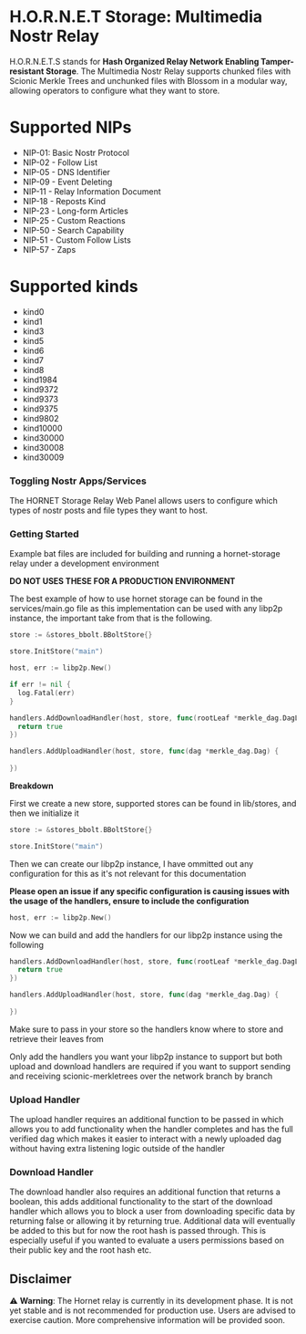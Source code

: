 # H.O.R.N.E.T Storage: Multimedia Nostr Relay
H.O.R.N.E.T.S stands for **Hash Organized Relay Network Enabling Tamper-resistant Storage**. The Multimedia Nostr Relay supports chunked files with Scionic Merkle Trees and unchunked files with Blossom in a modular way, allowing operators to configure what they want to store.


# Supported NIPs
-	NIP-01: Basic Nostr Protocol
-	NIP-02 - Follow List
-	NIP-05 - DNS Identifier
-	NIP-09 - Event Deleting
-	NIP-11 - Relay Information Document
-	NIP-18 - Reposts Kind
-	NIP-23 - Long-form Articles
-	NIP-25 - Custom Reactions
-	NIP-50 - Search Capability
-	NIP-51 - Custom Follow Lists
-	NIP-57 - Zaps

# Supported kinds
- kind0
- kind1
- kind3
- kind5
- kind6
- kind7
- kind8
- kind1984
- kind9372
- kind9373
- kind9375
- kind9802
- kind10000
- kind30000
- kind30008
- kind30009

### Toggling Nostr Apps/Services
The HORNET Storage Relay Web Panel allows users to configure which types of nostr posts and file types they want to host.

### Getting Started
Example bat files are included for building and running a hornet-storage relay under a development environment

**DO NOT USES THESE FOR A PRODUCTION ENVIRONMENT**

The best example of how to use hornet storage can be found in the services/main.go file as this implementation can be used with any libp2p instance, the important take from that is the following.

```go
store := &stores_bbolt.BBoltStore{}

store.InitStore("main")

host, err := libp2p.New()

if err != nil {
  log.Fatal(err)
}

handlers.AddDownloadHandler(host, store, func(rootLeaf *merkle_dag.DagLeaf) bool {
  return true
})

handlers.AddUploadHandler(host, store, func(dag *merkle_dag.Dag) {
  
})
```

**Breakdown**

First we create a new store, supported stores can be found in lib/stores, and then we initialize it

```go
store := &stores_bbolt.BBoltStore{}

store.InitStore("main")
```

Then we can create our libp2p instance, I have ommitted out any configuration for this as it's not relevant for this documentation

**Please open an issue if any specific configuration is causing issues with the usage of the handlers, ensure to include the configuration**

```go
host, err := libp2p.New()
```

Now we can build and add the handlers for our libp2p instance using the following

```go
handlers.AddDownloadHandler(host, store, func(rootLeaf *merkle_dag.DagLeaf) bool {
  return true
})

handlers.AddUploadHandler(host, store, func(dag *merkle_dag.Dag) {
  
})
```
Make sure to pass in your store so the handlers know where to store and retrieve their leaves from

Only add the handlers you want your libp2p instance to support but both upload and download handlers are required if you want to support sending and receiving scionic-merkletrees over the network branch by branch

### Upload Handler
The upload handler requires an additional function to be passed in which allows you to add functionality when the handler completes and has the full verified dag which makes it easier to interact with a newly uploaded dag without having extra listening logic outside of the handler

### Download Handler
The download handler also requires an additional function that returns a boolean, this adds additional functionality to the start of the download handler which allows you to block a user from downloading specific data by returning false or allowing it by returning true. Additional data will eventually be added to this but for now the root hash is passed through. This is especially useful if you wanted to evaluate a users permissions based on their public key and the root hash etc.

## Disclaimer
⚠️ **Warning**: The Hornet relay is currently in its development phase. It is not yet stable and is not recommended for production use. Users are advised to exercise caution. More comprehensive information will be provided soon.

